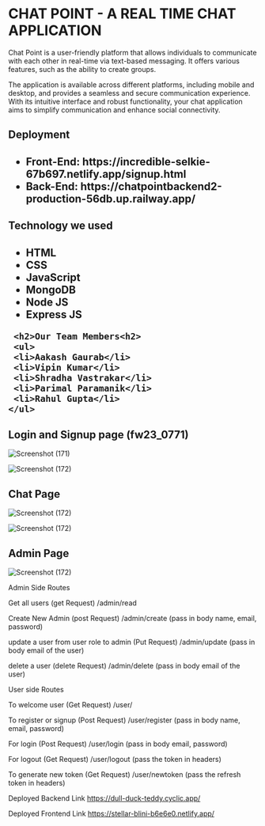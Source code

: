 <h1>CHAT POINT - A REAL TIME CHAT APPLICATION</h1>

<p>Chat Point is a user-friendly platform that allows individuals to communicate with each other in real-time via text-based messaging. It offers various features, such as the ability to create groups. 
  
The application is available across different platforms, including mobile and desktop, and provides a seamless and secure communication experience. With its intuitive interface and robust functionality, your chat application aims to simplify communication and enhance social connectivity.</p>

<h2>Deployment<h2>
 <ul> 
     <li>Front-End: https://incredible-selkie-67b697.netlify.app/signup.html</li>
    <li>Back-End: https://chatpointbackend2-production-56db.up.railway.app/</li>
  </ul>
  
  <h2>Technology we used<h2>
     <ul> 
     <li>HTML</li>
     <li>CSS</li>
     <li>JavaScript</li>
     <li>MongoDB</li>  
     <li>Node JS</li>
     <li>Express JS</li>
  </ul>
    
     <h2>Our Team Members<h2>
     <ul> 
     <li>Aakash Gaurab</li>
     <li>Vipin Kumar</li>
     <li>Shradha Vastrakar</li>
     <li>Parimal Paramanik</li>  
     <li>Rahul Gupta</li>
    </ul>
    
  
<h2>Login and Signup page (fw23_0771)</h2>

![Screenshot (171)](https://user-images.githubusercontent.com/115460277/228595398-e6cd1d59-b4f7-48d1-8043-73b35de01282.png)

![Screenshot (172)](https://user-images.githubusercontent.com/115460277/228595466-af683247-76be-4c7e-8823-07b1f3719fcf.png)

<h2>Chat Page</h2>

![Screenshot (172)](https://github.com/AakashGaurab/responsible-stomach-8778/blob/main/Chat.png)

![Screenshot (172)](https://github.com/AakashGaurab/responsible-stomach-8778/blob/main/Entry.png)


<h2>Admin Page</h2>

![Screenshot (172)](https://github.com/AakashGaurab/responsible-stomach-8778/blob/main/Admin.png)

Admin Side Routes

Get all users (get Request)
/admin/read

Create New Admin (post Request)
/admin/create (pass in body name, email, password)

update a user from user role to admin (Put Request)
/admin/update (pass in body email of the user)

delete a user (delete Request)
/admin/delete (pass in body email of the user)

User side Routes

To welcome user (Get Request)
/user/

To register or signup (Post Request)
/user/register (pass in body name, email, password)

For login (Post Request)
/user/login (pass in body email, password)

For logout (Get Request)
/user/logout (pass the token in headers)

To generate new token (Get Request)
/user/newtoken (pass the refresh token in headers)


Deployed Backend Link    https://dull-duck-teddy.cyclic.app/


Deployed Frontend Link https://stellar-blini-b6e6e0.netlify.app/


